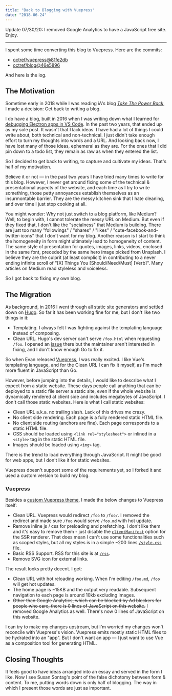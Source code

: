 ```yaml
---
title: "Back to Blogging with Vuepress"
date: "2018-06-24"
---
```


Update 07/30/20: I removed Google Analytics to have a JavaScript free site. Enjoy.

---

I spent some time converting this blog to Vuepress. Here are the commits:

- [octref/vuepress@81fe2db](https://github.com/octref/vuepress/commit/81fe2db8b64a5648c7ea13cbc1abcfb988a93ff9)
- [octref/blog@46e5896](https://github.com/octref/blog/commit/46e58961d720581cafbedcac7d191f1775bd2127)

And here is the log.

## The Motivation

Sometime early in 2018 while I was reading iA's blog *[Take The Power Back](https://ia.net/topics/take-the-power-back)*, I made a decision: Get back to writing a blog.

I do have a blog, built in 2016 when I was writing down what I learned for [debugging Electron apps in VS Code](http://blog.matsu.io/debug-electron-vscode). In the past two years, that ended up as my sole post. It wasn't that I lack ideas. I have had a lot of things I could write about, both technical and non-technical. I just didn't take enough effort to turn my thoughts into words and a URL. And looking back now, I have lost many of those ideas, ephemeral as they are. For the ones that I did pin down to a todo list, they remain as raw as when they entered the list.

So I decided to get back to writing, to capture and cultivate my ideas. That's half of my motivation.

Believe it or not — in the past two years I have tried many times to write for this blog. However, I never get around fixing some of the technical & presentational aspects of the website, and each time as I try to write something, those petty annoyances establish themselves as an insurmontable barrier. They are the messy kitchen sink that I hate cleaning, and over time I just stop cooking at all.

You might wonder: Why not just switch to a blog platform, like Medium? Well, to begin with, I cannot tolerate the messy URL on Medium. But even if they fixed that, I don't like the "socialness" that Medium is building. There are just too many "followings" / "shares" / "likes" / "cute-facebook-and-twitter-icons" that I don't want for my blog. Another reason is I start to think the homogeneity in form might ultimately lead to homogeneity of content. The same style of presentation for quotes, images, links, videos, enclosed in the same font, preceded by the same hero image picked from Unsplash. I believe they are the culprit (at least complicit) in contributing to a never ending infinite scroll of "[X] Things You [Should/Need/Must] [Verb]". Many articles on Medium read styleless and voiceless.

So I got back to fixing my own blog.

## The Migration

As background, in 2016 I went through all static site generators and settled down on [Hugo](https://gohugo.io). So far it has been working fine for me, but I don't like two things in it:

- Templating. I always felt I was fighting against the templating language instead of composing.
- Clean URL. Hugo's dev server can't serve `/foo.html` when requesting `/foo`. I opened an [issue](https://github.com/gohugoio/hugo/issues/2242) there but the maintainer aren't interested in fixing, and I don't know enough Go to fix it.

So when Evan released [Vuepress](https://github.com/vuejs/vuepress), I was really excited. I like Vue's templating language, and for the Clean URL I can fix it myself, as I'm much more fluent in JavaScript than Go.

However, before jumping into the details, I would like to describe what I expect from a static website. These days people call anything that can be deployed to a static file server a static site, even if the whole website is dynamically rendered at client side and includes megabytes of JavaScript. I don't call those static websites. Here is what I call static websites:

- Clean URL a.k.a. no trailing slash. Lack of this drives me crazy.
- No client side rendering. Each page is a fully rendered static HTML file.
- No client side routing (anchors are fine). Each page corresponds to a static HTML file.
- CSS should be loaded using `<link rel="stylesheet">` or inlined in a `<style>` tag in the static HTML file.
- Images should be loaded using `<img>` tag.

There is the trend to load everything through JavaScript. It might be good for web apps, but I don't like it for static websites.

Vuepress doesn't support some of the requirements yet, so I forked it and used a custom version to build my blog.

### Vuepress

Besides a [custom Vuepress theme](https://github.com/octref/blog/tree/master/.vuepress/theme), I made the below changes to Vuepress itself:

- Clean URL. Vuepress would redirect `/foo` to `/foo/`. I removed the redirect and made sure `/foo` would serve `/foo.md` with hot update.
- Remove inline js / css for preloading and prefetching. I don't like them and it's easy to remove them - just disable the [`clientManifest`](https://ssr.vuejs.org/api/#clientmanifest) option for the SSR renderer. That does mean I can't use some functionalities such as scoped styles, but all my styles is in a simple ~200 lines [`/style.css`](/style.css) file.
- Basic RSS Support. RSS for this site is at [`/rss`](/feed.xml).
- Remove SVG icon for external links. 

The result looks pretty decent. I get:

- Clean URL with hot reloading working. When I'm editing `/foo.md`, `/foo` will get hot updates.
- The home page is ~15KB and the output very readable. Subsequent navigation to each page is around 10kb excluding images.
- ~~Other than Google Analytics, which can be blocked by Ad blockers for people who care, there is 0 lines of JavaScript on this website.~~ I removed Google Analytics as well. There's now 0 lines of JavaScript on this website.

I can try to make my changes upstream, but I'm worried my changes won't reconcile with Vuepress's vision. Vuepress emits mostly static HTML files to be hydrated into an "app". But I don't want an app — I just want to use Vue as a composition tool for generating HTML.

## Closing Thoughts

It feels good to have ideas arranged into an essay and served in the form I like. Now I see Susan Sontag's point of the false dichotomy between form & content. To me, putting words down is only half of blogging. The way in which I present those words are just as important.